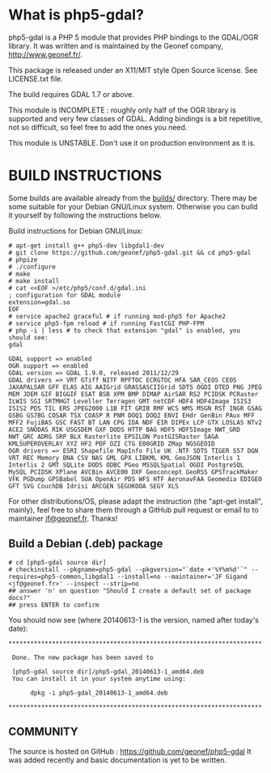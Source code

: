 What is php5-gdal?
==================

php5-gdal is a PHP 5 module that provides PHP bindings to the GDAL/OGR library.
It was written and is maintained by the Geonef company, http://www.geonef.fr/.

This package is released under an X11/MIT style Open Source license. See LICENSE.txt file.

The build requires GDAL 1.7 or above.


This module is INCOMPLETE : roughly only half of the OGR library is supported
and very few classes of GDAL. Adding bindings is a bit repetitive, not so
difficult, so feel free to add the ones you need.

This module is UNSTABLE. Don't use it on production environment as it is.


BUILD INSTRUCTIONS
==================

Some builds are available already from the [builds/](builds/) directory. There may be some suitable for your Debian GNU/Linux system. Otherwise you can build it yourself by following the instructions below.

Build instructions for Debian GNU/Linux:
```
# apt-get install g++ php5-dev libgdal1-dev
# git clone https://github.com/geonef/php5-gdal.git && cd php5-gdal
# phpize
# ./configure
# make
# make install
# cat <<EOF >/etc/php5/conf.d/gdal.ini
; configuration for GDAL module
extension=gdal.so
EOF
# service apache2 graceful # if running mod-php5 for Apache2
# service php5-fpm reload # if running FastCGI PHP-FPM
# php -i | less # to check that extension "gdal" is enabled, you should see:
gdal

GDAL support => enabled
OGR support => enabled
GDAL version => GDAL 1.9.0, released 2011/12/29
GDAL drivers => VRT GTiff NITF RPFTOC ECRGTOC HFA SAR_CEOS CEOS JAXAPALSAR GFF ELAS AIG AAIGrid GRASSASCIIGrid SDTS OGDI DTED PNG JPEG MEM JDEM GIF BIGGIF ESAT BSB XPM BMP DIMAP AirSAR RS2 PCIDSK PCRaster ILWIS SGI SRTMHGT Leveller Terragen GMT netCDF HDF4 HDF4Image ISIS3 ISIS2 PDS TIL ERS JPEG2000 L1B FIT GRIB RMF WCS WMS MSGN RST INGR GSAG GSBG GS7BG COSAR TSX COASP R PNM DOQ1 DOQ2 ENVI EHdr GenBin PAux MFF MFF2 FujiBAS GSC FAST BT LAN CPG IDA NDF EIR DIPEx LCP GTX LOSLAS NTv2 ACE2 SNODAS RIK USGSDEM GXF DODS HTTP BAG HDF5 HDF5Image NWT_GRD NWT_GRC ADRG SRP BLX Rasterlite EPSILON PostGISRaster SAGA KMLSUPEROVERLAY XYZ HF2 PDF OZI CTG E00GRID ZMap NGSGEOID
OGR drivers => ESRI Shapefile MapInfo File UK .NTF SDTS TIGER S57 DGN VRT REC Memory BNA CSV NAS GML GPX LIBKML KML GeoJSON Interlis 1 Interlis 2 GMT SQLite DODS ODBC PGeo MSSQLSpatial OGDI PostgreSQL MySQL PCIDSK XPlane AVCBin AVCE00 DXF Geoconcept GeoRSS GPSTrackMaker VFK PGDump GPSBabel SUA OpenAir PDS WFS HTF AeronavFAA Geomedia EDIGEO GFT SVG CouchDB Idrisi ARCGEN SEGUKOOA SEGY XLS
```

For other distributions/OS, please adapt the instruction (the "apt-get install", mainly), feel free to share them through a GitHub pull request or email to to maintainer jf@geonef.fr. Thanks!

Build a Debian (.deb) package
-----------------------------
```
# cd [php5-gdal source dir]
# checkinstall --pkgname=php5-gdal --pkgversion="`date +'%Y%m%d'`" --requires=php5-common,libgdal1 --install=no --maintainer='JF Gigand <jf@geonef.fr>' --inspect --strip=no
## answer 'n' on question "Should I create a default set of package docs?"
## press ENTER to confirm
```

You should now see (where 20140613-1 is the version, named after today's date):
```
**********************************************************************

 Done. The new package has been saved to

 [php5-gdal source dir]/php5-gdal_20140613-1_amd64.deb
 You can install it in your system anytime using: 

      dpkg -i php5-gdal_20140613-1_amd64.deb

**********************************************************************
```


COMMUNITY
---------

The source is hosted on GitHub : https://github.com/geonef/php5-gdal
It was added recently and basic documentation is yet to be written.
